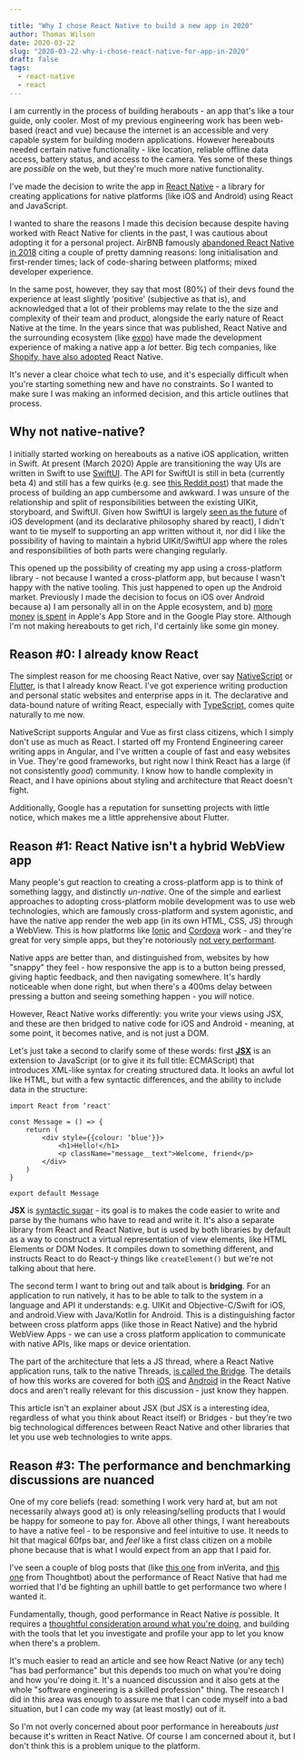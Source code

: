 ```yaml
---

title: "Why I chose React Native to build a new app in 2020"
author: Thomas Wilson
date: 2020-03-22
slug: "2020-03-22-why-i-chose-react-native-for-app-in-2020"
draft: false
tags:
  - react-native
  - react
---
```


I am currently in the process of building herabouts - an app that's like a tour guide, only cooler. Most of my previous engineering work has been web-based (react and vue) because the internet is an accessible and very capable system for building modern applications. However hereabouts needed certain native functionality - like location, reliable offline data access, battery status, and access to the camera. Yes some of these things are _possible_ on the web, but they're much more native functionality.

I've made the decision to write the app in [React Native](https://reactnative.dev) - a library for creating applications for native platforms (like iOS and Android) using React and JavaScript.

I wanted to share the reasons I made this decision because despite having worked with React Native for clients in the past, I was cautious about adopting it for a personal project. AirBNB famously [abandoned React Native in 2018](https://medium.com/airbnb-engineering/sunsetting-react-native-1868ba28e30a) citing a couple of pretty damning reasons: long initialisation and first-render times; lack of code-sharing between platforms; mixed developer experience.

In the same post, however, they say that most (80%) of their devs found the experience at least slightly ‘positive' (subjective as that is), and acknowledged that a lot of their problems may relate to the the size and complexity of their team and product, alongside the early nature of React Native at the time. In the years since that was published, React Native and the surrounding ecosystem (like [expo](https://expo.io/)) have made the development experience of making a native app a _lot_ better. Big tech companies, like [Shopify, have also adopted](https://www.theregister.co.uk/2020/01/30/shopify_shifts_its_mobile_development_to_react_native/) React Native.

It's never a clear choice what tech to use, and it's especially difficult when you're starting something new and have no constraints. So I wanted to make sure I was making an informed decision, and this article outlines that process.

## Why not native-native?

I initially started working on hereabouts as a native iOS application, written in Swift. At present (March 2020) Apple are transitioning the way UIs are written in Swift to use [SwiftUI](https://developer.apple.com/xcode/swiftui/). The API for SwiftUI is still in beta (currently beta 4) and still has a few quirks (e.g. see [this Reddit post](https://www.reddit.com/r/iOSProgramming/comments/fd7mpz/holy_shit_how_the_hell_do_i_use_swiftui_its_the/)) that made the process of building an app cumbersome and awkward. I was unsure of the relationship and split of responsibilities between the existing UIKit, storyboard, and SwiftUI. Given how SwiftUI is largely [seen as the future](https://www.macrumors.com/2019/06/03/apple-unveils-swiftui-framework/) of iOS development (and its declarative philosophy shared by react), I didn't want to tie myself to supporting an app written without it, nor did I like the possibility of having to maintain a hybrid UIKit/SwiftUI app where the roles and responsibilities of both parts were changing regularly.

This opened up the possibility of creating my app using a cross-platform library - not because I wanted a cross-platform app, but because I wasn't happy with the native tooling. This just happened to open up the Android market. Previously I made the decision to focus on iOS over Android because a) I am personally all in on the Apple ecosystem, and b) [more money](https://www.businessofapps.com/data/app-revenues/) [is spent](https://sensortower.com/blog/average-publisher-revenue) in Apple's App Store and in the Google Play store. Although I'm not making hereabouts to get rich, I'd certainly like some gin money.

## Reason #0: I already know React

The simplest reason for me choosing React Native, over say [NativeScript](https://www.nativescript.org/) or [Flutter](https://flutter.dev/), is that I already know React. I've got experience writing production and personal static websites and enterprise apps in it. The declarative and data-bound nature of writing React, especially with [TypeScript](https://www.typescriptlang.org/), comes quite naturally to me now.

NativeScript supports Angular and Vue as first class citizens, which I simply don't use as much as React. I started off my Frontend Engineering career writing apps in Angular, and I've written a couple of fast and easy websites in Vue. They're good frameworks, but right now I think React has a large (if not consistently _good_) community. I know how to handle complexity in React, and I have opinions about styling and architecture that React doesn't fight.

Additionally, Google has a reputation for sunsetting projects with little notice, which makes me a little apprehensive about Flutter.

## Reason #1: React Native isn't a hybrid WebView app

Many people's gut reaction to creating a cross-platform app is to think of something laggy, and distinctly _un-native_. One of the simple and earliest approaches to adopting cross-platform mobile development was to use web technologies, which are famously cross-platform and system agonistic, and have the native app render the web app (in its own HTML, CSS, JS) through a WebView. This is how platforms like [Ionic](https://ionicframework.com/) and [Cordova](https://cordova.apache.org/) work - and they're great for very simple apps, but they're notoriously [not very performant](https://www.netguru.com/blog/why-you-should-migrate-your-app-from-ionic-cordova-or-phonegap-to-react-native).

Native apps are better than, and distinguished from, websites by how "snappy" they feel - how responsive the app is to a button being pressed, giving haptic feedback, and then navigating somewhere. It's hardly noticeable when done right, but when there's a 400ms delay between pressing a button and seeing something happen - you _will_ notice.

However, React Native works differently: you write your views using JSX, and these are then bridged to native code for iOS and Android - meaning, at some point, it becomes native, and is not just a DOM.

Let's just take a second to clarify some of these words: first **[JSX](https://facebook.github.io/jsx/)** is an extension to JavaScript (or to give it its full title: ECMAScript) that introduces XML-like syntax for creating structured data. It looks an awful lot like HTML, but with a few syntactic differences, and the ability to include data in the structure:

```
import React from ‘react'

const Message = () => {
	return (
		<div style={{colour: ‘blue'}}>
			<h1>Hello!</h1>
			<p className="message__text">Welcome, friend</p>
		</div>
	)
}

export default Message
```

**JSX** is [syntactic sugar](https://en.wikipedia.org/wiki/Syntactic_sugar) - its goal is to makes the code easier to write and parse by the humans who have to read and write it. It's also a separate library from React and React Native, but is used by both libraries by default as a way to construct a virtual representation of view elements, like HTML Elements or DOM Nodes. It compiles down to something different, and instructs React to do React-y things like `createElement()` but we're not talking about that here.

The second term I want to bring out and talk about is **bridging**. For an application to run natively, it has to be able to talk to the system in a language and API it understands: e.g. UIKit and Objective-C/Swift for iOS, and android.View with Java/Kotlin for Android. This is a distinguishing factor between cross platform apps (like those in React Native) and the hybrid WebView Apps - we can use a cross platform application to communicate with native APIs, like maps or device orientation.

The part of the architecture that lets a JS thread, where a React Native application runs, talk to the native Threads, [is called the Bridge](https://hackernoon.com/understanding-react-native-bridge-concept-e9526066ddb8). The details of how this works are covered for both [iOS](https://reactnative.dev/docs/communication-ios) and [Android](https://reactnative.dev/docs/native-modules-android) in the React Native docs and aren't really relevant for this discussion - just know they happen.

This article isn't an explainer about JSX (but JSX is a interesting idea, regardless of what you think about React itself) or Bridges - but they're two big technological differences between React Native and other libraries that let you use web technologies to write apps.

## Reason #3: The performance and benchmarking discussions are nuanced

One of my core beliefs (read: something I work very hard at, but am not necessarily always good at) is only releasing/selling products that I would be happy for someone to pay for. Above all other things, I want hereabouts to have a native feel - to be responsive and feel intuitive to use. It needs to hit that magical 60fps bar, and _feel_ like a first class citizen on a mobile phone because that is what I would expect from an app that I paid for.

I've seen a couple of blog posts that (like [this one](https://medium.com/swlh/flutter-vs-native-vs-react-native-examining-performance-31338f081980) from inVerita, and [this one](https://thoughtbot.com/blog/examining-performance-differences-between-native-flutter-and-react-native-mobile-development) from Thoughtbot) about the performance of React Native that had me worried that I'd be fighting an uphill battle to get performance two where I wanted it.

Fundamentally, though, good performance in React Native _is_ possible. It requires a [thoughtful consideration around what you're doing](https://reactnative.dev/docs/performance), and building with the tools that let you investigate and profile your app to let you know when there's a problem.

It's much easier to read an article and see how React Native (or any tech) "has bad performance" but this depends too much on what you're doing and how you're doing it. It's a nuanced discussion and it also gets at the whole "software engineering is a skilled profession" thing. The research I did in this area was enough to assure me that I can code myself into a bad situation, but I can code my way (at least mostly) out of it.

So I'm not overly concerned about poor performance in hereabouts _just_ because it's written in React Native. Of course I am concerned about it, but I don't think this is a problem unique to the platform.
